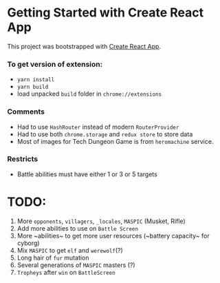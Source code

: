 # Getting Started with Create React App
This project was bootstrapped with [Create React App](https://github.com/facebook/create-react-app).

### To get version of extension:
 - `yarn install`
 - `yarn build`
 - load unpacked `build` folder in `chrome://extensions`

### Comments
 - Had to use `HashRouter` instead of modern `RouterProvider`
 - Had to use both `chrome.storage` and `redux store` to store data
 - Most of images for Tech Dungeon Game is from `heromachine` service.

### Restricts
 - Battle abilities must have either 1 or 3 or 5 targets

 # TODO:
 1) More `opponents`, `villagers`, `_locales`, `MASPIC` (Musket, Rifle)
 2) Add more abilities to use on `Battle Screen`
 3) More ~abilities~ to get more user resources (~battery capacity~ for cyborg)
 4) Mix `MASPIC` to get `elf` and `werewolf`(?)
 5) Long hair of `fur` mutation
 6) Several generations of `MASPIC` masters (?)
 7) `Tropheys` after `win` on `BattleScreen`